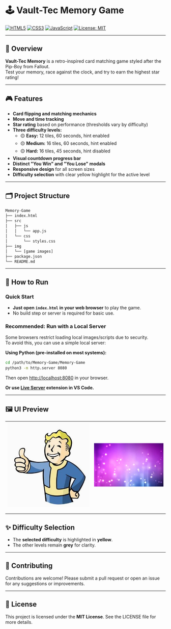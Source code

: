 # 🕹️ Vault-Tec Memory Game

[![HTML5](https://img.shields.io/badge/HTML5-Game-orange?logo=html5)](https://developer.mozilla.org/en-US/docs/Web/Guide/HTML/HTML5) [![CSS3](https://img.shields.io/badge/CSS3-Styled-blue?logo=css3)](https://developer.mozilla.org/en-US/docs/Web/CSS) [![JavaScript](https://img.shields.io/badge/JavaScript-ES6-yellow?logo=javascript)](https://developer.mozilla.org/en-US/docs/Web/JavaScript) [![License: MIT](https://img.shields.io/badge/License-MIT-yellow.svg)](https://opensource.org/licenses/MIT)

---

## 📌 Overview

**Vault-Tec Memory** is a retro-inspired card matching game styled after the Pip-Boy from Fallout.  
Test your memory, race against the clock, and try to earn the highest star rating!

---

## 🎮 Features

- **Card flipping and matching mechanics**
- **Move and time tracking**
- **Star rating** based on performance (thresholds vary by difficulty)
- **Three difficulty levels:**
  - 🟡 **Easy:** 12 tiles, 60 seconds, hint enabled
  - 🟡 **Medium:** 16 tiles, 60 seconds, hint enabled
  - 🟡 **Hard:** 16 tiles, 45 seconds, hint disabled
- **Visual countdown progress bar**
- **Distinct "You Win" and "You Lose" modals**
- **Responsive design** for all screen sizes
- **Difficulty selection** with clear yellow highlight for the active level

---

## 🗂️ Project Structure

```
Memory-Game
├── index.html
├── src
│   ├── js
│   │   └── app.js
│   └── css
│       └── styles.css
├── img
│   └── [game images]
├── package.json
└── README.md
```

---

## 🚀 How to Run

### Quick Start

- **Just open `index.html` in your web browser** to play the game.
- No build step or server is required for basic use.

### Recommended: Run with a Local Server

Some browsers restrict loading local images/scripts due to security.  
To avoid this, you can use a simple local server:

**Using Python (pre-installed on most systems):**
```sh
cd /path/to/Memory-Game/Memory-Game
python3 -m http.server 8080
```
Then open [http://localhost:8080](http://localhost:8080) in your browser.

**Or use [Live Server](https://marketplace.visualstudio.com/items?itemName=ritwickdey.LiveServer) extension in VS Code.**

---

## 🖼️ UI Preview

| ![](img/Vault-Boy-Thumb-Up.jpg) | ![](img/10.jpg) |
|:-------------------------------:|:---------------:|

---

## ✨ Difficulty Selection

- The **selected difficulty** is highlighted in **yellow**.
- The other levels remain **grey** for clarity.

---

## 🤝 Contributing

Contributions are welcome! Please submit a pull request or open an issue for any suggestions or improvements.

---

## 📜 License

This project is licensed under the **MIT License**. See the LICENSE file for more details.